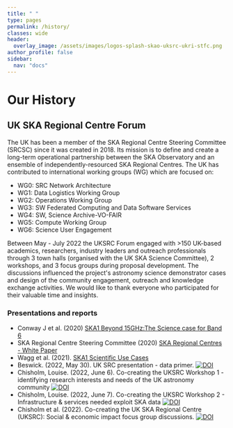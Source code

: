 ```yaml
---
title: " "
type: pages
permalink: /history/
classes: wide
header:
  overlay_image: /assets/images/logos-splash-skao-uksrc-ukri-stfc.png
author_profile: false
sidebar: 
  nav: "docs"
---
```

# Our History # 
## UK SKA Regional Centre Forum ##
The UK has been a member of the SKA Regional Centre Steering Committee (SRCSC) since it was created in 2018. Its mission is to define and create a long-term operational partnership between the SKA Observatory and an ensemble of independently-resourced SKA Regional Centres. The UK has contributed to international working groups (WG) which are focused on:
* WG0: SRC Network Architecture	
* WG1: Data Logistics Working Group	 
* WG2: Operations Working Group	
* WG3: SW Federated Computing and Data Software Services	
* WG4: SW, Science Archive-VO-FAIR	
* WG5: Compute Working Group
* WG6: Science User Engagement 
 
Between May - July 2022 the UKSRC Forum engaged with >150 UK-based academics, researchers, industry leaders and outreach professionals through 3 town halls (organised with the UK SKA Science Committee), 2 workshops, and 3 focus groups during proposal development. The discussions influenced the project's astronomy science demonstrator cases and design of the community engagement, outreach and knowledge exchange activities. We would like to thank everyone who participated for their valuable time and insights. 
### Presentations and reports ###
* Conway J et al. (2020) [SKA1 Beyond 15GHz:The Science case for Band 6](https://www.skao.int/sites/default/files/documents/d38-ScienceCase_band6_Feb2020.pdf)
* SKA Regional Centre Steering Committee (2020) [SKA Regional Centres - White Paper](https://aussrc.org/wp-content/uploads/2021/05/SRC-White-Paper-v1.0-Final.pdf)
* Wagg et al. (2021). [SKA1 Scientific Use Cases](https://www.skao.int/sites/default/files/documents/d35-SKA-TEL-SKO-0000015-04_Science_UseCases-signed.pdf)
* Beswick. (2022, May 30). UK SRC presentation - data primer. [![DOI](https://zenodo.org/badge/DOI/10.5281/zenodo.6594725.svg)](https://doi.org/10.5281/zenodo.6594725)
* Chisholm, Louise. (2022, June 6). Co-creating the UKSRC Workshop 1 - identifying research interests and needs of the UK astronomy community [![DOI](https://zenodo.org/badge/DOI/10.5281/zenodo.6616630.svg)](https://doi.org/10.5281/zenodo.6616630)
* Chisholm, Louise. (2022, June 7). Co-creating the UKSRC Workshop 2 - Infrastructure & services needed exploit SKA data [![DOI](https://zenodo.org/badge/DOI/10.5281/zenodo.6619758.svg)](https://doi.org/10.5281/zenodo.6619758)
* Chisholm et al. (2022). Co-creating the UK SKA Regional Centre (UKSRC): Social & economic impact focus group discussions. [![DOI](https://zenodo.org/badge/DOI/10.5281/zenodo.6850791.svg)](https://doi.org/10.5281/zenodo.6850791)


 


 
